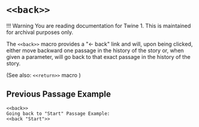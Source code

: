 # `<<back>>`

!!! Warning
    You are reading documentation for Twine 1. This is maintained for archival purposes only.

The `<<back>>` macro provides a "← back" link and will, upon being clicked, either move backward one passage in the history of the story or, when given a parameter, will go back to that exact passage in the history of the story.

(See also: `<<return>>` macro )

## Previous Passage Example

```twee
<<back>>
Going back to "Start" Passage Example:
<<back "Start">>
```
